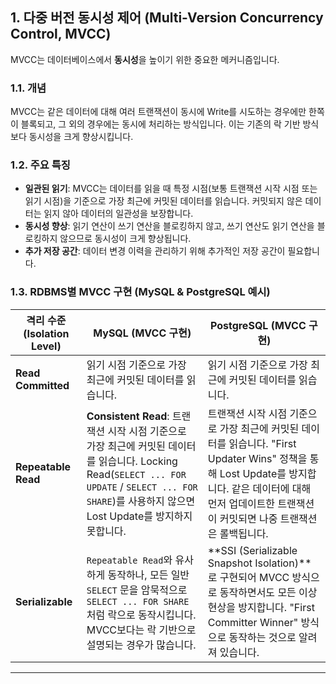 ## 1. 다중 버전 동시성 제어 (Multi-Version Concurrency Control, MVCC)

MVCC는 데이터베이스에서 **동시성**을 높이기 위한 중요한 메커니즘입니다.

### 1.1. 개념

MVCC는 같은 데이터에 대해 여러 트랜잭션이 동시에 Write를 시도하는 경우에만 한쪽이 블록되고, 그 외의 경우에는 동시에 처리하는 방식입니다. 이는 기존의 락 기반 방식보다 동시성을 크게 향상시킵니다.

### 1.2. 주요 특징

- **일관된 읽기**: MVCC는 데이터를 읽을 때 특정 시점(보통 트랜잭션 시작 시점 또는 읽기 시점)을 기준으로 가장 최근에 커밋된 데이터를 읽습니다. 커밋되지 않은 데이터는 읽지 않아 데이터의 일관성을 보장합니다.
- **동시성 향상**: 읽기 연산이 쓰기 연산을 블로킹하지 않고, 쓰기 연산도 읽기 연산을 블로킹하지 않으므로 동시성이 크게 향상됩니다.
- **추가 저장 공간**: 데이터 변경 이력을 관리하기 위해 추가적인 저장 공간이 필요합니다.

### 1.3. RDBMS별 MVCC 구현 (MySQL & PostgreSQL 예시)

| **격리 수준 (Isolation Level)** | **MySQL (MVCC 구현)**                                                                                                                                                                                    | **PostgreSQL (MVCC 구현)**                                                                                                                                                                                      |
| ------------------------------- | -------------------------------------------------------------------------------------------------------------------------------------------------------------------------------------------------------- | --------------------------------------------------------------------------------------------------------------------------------------------------------------------------------------------------------------- |
| **Read Committed**              | 읽기 시점 기준으로 가장 최근에 커밋된 데이터를 읽습니다.                                                                                                                                                 | 읽기 시점 기준으로 가장 최근에 커밋된 데이터를 읽습니다.                                                                                                                                                        |
| **Repeatable Read**             | **Consistent Read**: 트랜잭션 시작 시점 기준으로 가장 최근에 커밋된 데이터를 읽습니다. Locking Read(`SELECT ... FOR UPDATE` / `SELECT ... FOR SHARE`)를 사용하지 않으면 Lost Update를 방지하지 못합니다. | 트랜잭션 시작 시점 기준으로 가장 최근에 커밋된 데이터를 읽습니다. "First Updater Wins" 정책을 통해 Lost Update를 방지합니다. 같은 데이터에 대해 먼저 업데이트한 트랜잭션이 커밋되면 나중 트랜잭션은 롤백됩니다. |
| **Serializable**                | `Repeatable Read`와 유사하게 동작하나, 모든 일반 `SELECT` 문을 암묵적으로 `SELECT ... FOR SHARE`처럼 락으로 동작시킵니다. MVCC보다는 락 기반으로 설명되는 경우가 많습니다.                               | **SSI (Serializable Snapshot Isolation)**로 구현되어 MVCC 방식으로 동작하면서도 모든 이상 현상을 방지합니다. "First Committer Winner" 방식으로 동작하는 것으로 알려져 있습니다.                                 |

---
